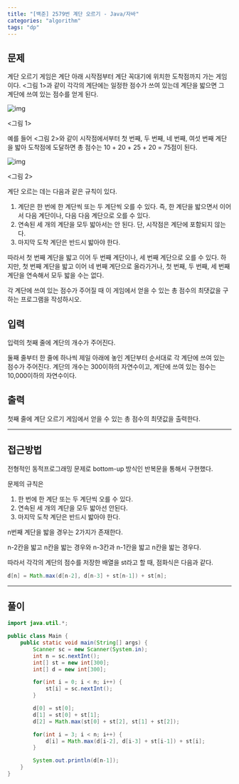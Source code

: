```yaml
---
title: "[백준] 2579번 계단 오르기 - Java/자바"
categories: "algorithm"
tags: "dp"
---
```


## 문제

계단 오르기 게임은 계단 아래 시작점부터 계단 꼭대기에 위치한 도착점까지 가는 게임이다. <그림 1>과 같이 각각의 계단에는 일정한 점수가 쓰여 있는데 계단을 밟으면 그 계단에 쓰여 있는 점수를 얻게 된다.

![img](https://upload.acmicpc.net/7177ea45-aa8d-4724-b256-7b84832c9b97/-/preview/)

<그림 1>

예를 들어 <그림 2>와 같이 시작점에서부터 첫 번째, 두 번째, 네 번째, 여섯 번째 계단을 밟아 도착점에 도달하면 총 점수는 10 + 20 + 25 + 20 = 75점이 된다.

![img](https://upload.acmicpc.net/f00b6121-1c25-492e-9bc0-d96377c586b0/-/preview/)

<그림 2>

계단 오르는 데는 다음과 같은 규칙이 있다.

1. 계단은 한 번에 한 계단씩 또는 두 계단씩 오를 수 있다. 즉, 한 계단을 밟으면서 이어서 다음 계단이나, 다음 다음 계단으로 오를 수 있다.
2. 연속된 세 개의 계단을 모두 밟아서는 안 된다. 단, 시작점은 계단에 포함되지 않는다.
3. 마지막 도착 계단은 반드시 밟아야 한다.

따라서 첫 번째 계단을 밟고 이어 두 번째 계단이나, 세 번째 계단으로 오를 수 있다. 하지만, 첫 번째 계단을 밟고 이어 네 번째 계단으로 올라가거나, 첫 번째, 두 번째, 세 번째 계단을 연속해서 모두 밟을 수는 없다.

각 계단에 쓰여 있는 점수가 주어질 때 이 게임에서 얻을 수 있는 총 점수의 최댓값을 구하는 프로그램을 작성하시오.

## 입력

입력의 첫째 줄에 계단의 개수가 주어진다.

둘째 줄부터 한 줄에 하나씩 제일 아래에 놓인 계단부터 순서대로 각 계단에 쓰여 있는 점수가 주어진다. 계단의 개수는 300이하의 자연수이고, 계단에 쓰여 있는 점수는 10,000이하의 자연수이다.

## 출력

첫째 줄에 계단 오르기 게임에서 얻을 수 있는 총 점수의 최댓값을 출력한다.



---



## 접근방법

전형적인 동적프로그래밍 문제로 bottom-up 방식인 반복문을 통해서 구현했다.

문제의 규칙은 

1. 한 번에 한 계단 또는 두 계단씩 오를 수 있다.
2. 연속된 세 개의 계단을 모두 밟아선 안된다.
3. 마지막 도착 계단은 반드시 밟아야 한다.

n번째 계단을 밟을 경우는 2가지가 존재한다.

n-2칸을 밟고 n칸을 밟는 경우와 n-3칸과 n-1칸을 밟고 n칸을 밟는 경우다.

따라서 각각의 계단의 점수를 저장한 배열을 st라고 할 때, 점화식은 다음과 같다.

```java
d[n] = Math.max(d[n-2], d[n-3] + st[n-1]) + st[n];
```





---





## 풀이

```java
import java.util.*;

public class Main {
    public static void main(String[] args) {
        Scanner sc = new Scanner(System.in);
        int n = sc.nextInt();
        int[] st = new int[300];
        int[] d = new int[300];

        for(int i = 0; i < n; i++) {
            st[i] = sc.nextInt();
        }

        d[0] = st[0];
        d[1] = st[0] + st[1];
        d[2] = Math.max(st[0] + st[2], st[1] + st[2]);

        for(int i = 3; i < n; i++) {
            d[i] = Math.max(d[i-2], d[i-3] + st[i-1]) + st[i];
        }

        System.out.println(d[n-1]);
    }
}
```

